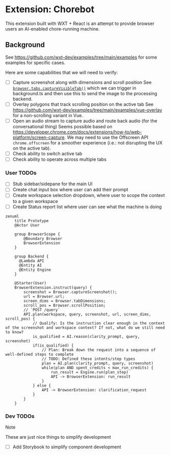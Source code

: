 # Extension: Chorebot

This extension built with WXT + React is an attempt to provide browser users an AI-enabled chore-running machine.

## Background

See https://github.com/wxt-dev/examples/tree/main/examples for some examples for specific cases.

Here are some capabilities that we will need to verify:
- [ ] Capture screenshot along with dimensions and scroll position
  See [`browser.tabs.captureVisibleTab()`](https://github.com/wxt-dev/examples/blob/main/examples/active-tab-screenshot/entrypoints/background.ts#L6C44-L6C51) which we can trigger in background.ts and then use this to send the image to the processing backend.
- [ ] Overlay polygons that track scrolling position on the active tab
  See https://github.com/wxt-dev/examples/tree/main/examples/vue-overlay for a non-scrolling variant in Vue.
- [ ] Open an audio stream to capture audio and route back audio (for the conversational thing)
  Seems possible based on https://developer.chrome.com/docs/extensions/how-to/web-platform/screen-capture. We may need to use the Offscreen API `chrome.offscreen` for a smoother experience (i.e.: not disrupting the UX on the active tab).
- [ ] Check ability to switch active tab
- [ ] Check ability to operate across multiple tabs

### User TODOs

- [ ] Stub sidebar/sidepane for the main UI
- [ ] Create chat input box where user can add their prompt
- [ ] Create workspace selection dropdown, where user to scope the context to a given workspace
- [ ] Create Status report list where user can see what the machine is doing

```mermaid
zenuml
    title Prototype
    @Actor User

    group BrowserScope {
        @Boundary Browser
        BrowserExtension
    }
    
    group Backend {
      @Lambda API
      @Entity AI
      @Entity Engine
    }

    @Starter(User)
    BrowserExtension.instruct(query) {
        screenshot = Browser.captureScreenshot();
        url = Browser.url;
        screen_dims = Browser.tabDimensions;
        scroll_pos = Browser.scrollPosition;
        // `POST /query`
        API.plan(workspace, query, screenshot, url, screen_dims, scroll_pos) {
            // Qualify: Is the instruction clear enough in the context of the screenshot and workspace context? If not, what do we still need to know?
            is_qualified = AI.reason(clarity_prompt, query, screenshot)
            if(is_qualified) {
                // Plan: Break down the request into a sequence of well-defined steps to complete
                // TODO: Defined these intents/step types
                plan = AI.plan(clarity_prompt, query, screenshot)
                while(plan AND spent_credits < max_run_credits) {
                    run_result = Engine.run(plan_step)
                    API -> BrowserExtension: run_result
                }
            } else {
                API -> BrowserExtension: clarification_request
            }
        }
    }
```

### Dev TODOs

> [!NOTE]
> These are just nice things to simplify development

- [ ] Add Storybook to simplify component development